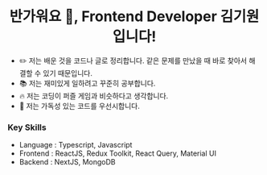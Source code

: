 <h1 align="center">반가워요 👋, Frontend Developer 김기원입니다!</h1>

- ✏️ 저는 배운 것을 코드나 글로 정리합니다. 같은 문제를 만났을 때 바로 찾아서 해결할 수 있기 때문입니다.
- 📚 저는 재미있게 일하려고 꾸준히 공부합니다.
- 🔥 저는 코딩이 퍼즐 게임과 비슷하다고 생각합니다.
- 🔨 저는 가독성 있는 코드를 우선시합니다.

### Key Skills

- Language : Typescript, Javascript
- Frontend : ReactJS, Redux Toolkit, React Query, Material UI
- Backend : NextJS, MongoDB
